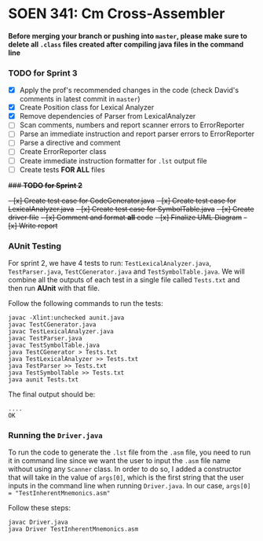 
# SOEN 341: Cm Cross-Assembler

#### Before merging your branch or pushing into `master`, please make sure to delete all `.class` files created after compiling java files in the command line

### **TODO for Sprint 3**

- [x] Apply the prof's recommended changes in the code (check David's comments in latest commit in `master`)
- [x] Create Position class for Lexical Analyzer
- [x] Remove dependencies of Parser from LexicalAnalyzer
- [ ] Scan comments, numbers and report scanner errors to ErrorReporter
- [ ] Parse an immediate instruction and report parser errors to ErrorReporter
- [ ] Parse a directive and comment
- [ ] Create ErrorReporter class
- [ ] Create immediate instruction formatter for `.lst` output file
- [ ] Create tests **FOR ALL** files

~~### **TODO for Sprint 2**~~

~~- [x]  Create test case for CodeGenerator.java~~
~~- [x]  Create test case for LexicalAnalyzer.java~~
~~- [x]  Create test case for SymbolTable.java~~
~~- [x] Create driver file~~
~~- [x] Comment and format **all** code~~
~~- [x] Finalize UML Diagram~~
~~- [x] Write report~~


### **AUnit Testing**  

For sprint 2, we have 4 tests to run: `TestLexicalAnalyzer.java`, `TestParser.java`, `TestCGenerator.java` and `TestSymbolTable.java`.
We will combine all the outputs of each test in a single file called `Tests.txt` and then run **AUnit** with that file.

Follow the following commands to run the tests: 

```
javac -Xlint:unchecked aunit.java
javac TestCGenerator.java
javac TestLexicalAnalyzer.java 
javac TestParser.java 
javac TestSymbolTable.java 
java TestCGenerator > Tests.txt
java TestLexicalAnalyzer >> Tests.txt 
java TestParser >> Tests.txt 
java TestSymbolTable >> Tests.txt
java aunit Tests.txt
```

The final output should be:

```
....
OK
```

### Running the `Driver.java`
To run the code to generate the `.lst` file from the `.asm` file, you need to run it in command line since we want the user to input the `.asm` file name
without using any `Scanner` class. In order to do so, I added a constructor that will take in the value of `args[0]`, which is the first string that the user inputs in the command line when running `Driver.java`. In our case, `args[0] = "TestInherentMnemonics.asm"`

Follow these steps:

```
javac Driver.java
java Driver TestInherentMnemonics.asm
```
